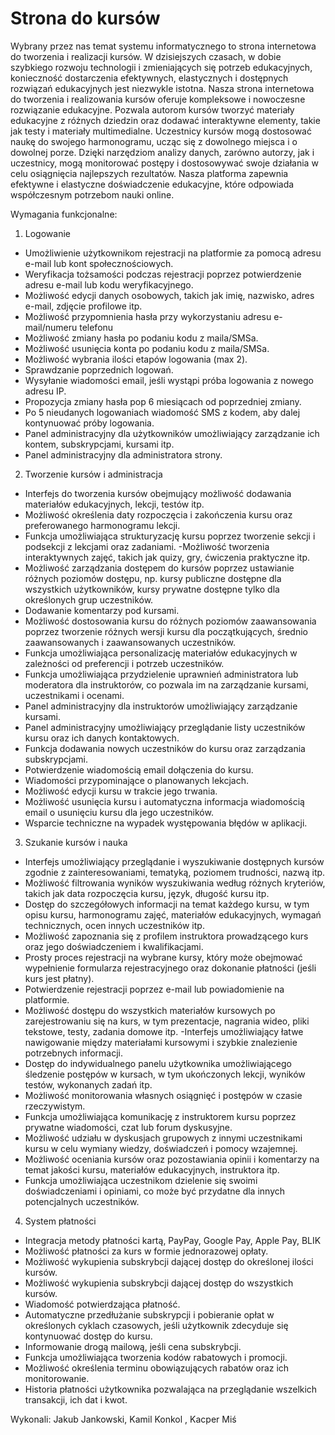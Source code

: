 # Strona do kursów
Wybrany przez nas temat systemu informatycznego to strona internetowa do tworzenia i realizacji kursów. W dzisiejszych czasach, w dobie szybkiego rozwoju technologii i zmieniających się potrzeb edukacyjnych, konieczność dostarczenia efektywnych, elastycznych i dostępnych rozwiązań edukacyjnych jest niezwykle istotna. Nasza strona internetowa do tworzenia i realizowania kursów oferuje kompleksowe i nowoczesne rozwiązanie edukacyjne. Pozwala autorom kursów tworzyć materiały edukacyjne z różnych dziedzin oraz dodawać interaktywne elementy, takie jak testy i materiały multimedialne. Uczestnicy kursów mogą dostosować naukę do swojego harmonogramu, ucząc się z dowolnego miejsca i o dowolnej porze. Dzięki narzędziom analizy danych, zarówno autorzy, jak i uczestnicy, mogą monitorować postępy i dostosowywać swoje działania w celu osiągnięcia najlepszych rezultatów. Nasza platforma zapewnia efektywne i elastyczne doświadczenie edukacyjne, które odpowiada współczesnym potrzebom nauki online.

Wymagania funkcjonalne:
1. Logowanie
- Umożliwienie użytkownikom rejestracji na platformie za pomocą adresu e-mail lub kont społecznościowych.
- Weryfikacja tożsamości podczas rejestracji poprzez potwierdzenie adresu e-mail lub kodu weryfikacyjnego.  
- Możliwość edycji danych osobowych, takich jak imię, nazwisko, adres e-mail, zdjęcie profilowe itp.
- Możliwość przypomnienia hasła przy wykorzystaniu adresu e-mail/numeru telefonu
- Możliwość zmiany hasła po podaniu kodu z maila/SMSa.
- Możliwość usunięcia konta po podaniu kodu z maila/SMSa.
- Możliwość wybrania ilości etapów logowania (max 2).
- Sprawdzanie poprzednich logowań.
- Wysyłanie wiadomości email, jeśli wystąpi próba logowania z nowego adresu IP.
- Propozycja zmiany hasła pop 6 miesiącach od poprzedniej zmiany.
- Po 5 nieudanych logowaniach wiadomość SMS z kodem, aby dalej kontynuować próby logowania.
- Panel administracyjny dla użytkowników umożliwiający zarządzanie ich kontem, subskrypcjami, kursami itp.   
- Panel administracyjny dla administratora strony.

2. Tworzenie kursów i administracja
- Interfejs do tworzenia kursów obejmujący możliwość dodawania materiałów edukacyjnych, lekcji, testów itp.
- Możliwość określenia daty rozpoczęcia i zakończenia kursu oraz preferowanego harmonogramu lekcji.
- Funkcja umożliwiająca strukturyzację kursu poprzez tworzenie sekcji i podsekcji z lekcjami oraz zadaniami.
-Możliwość tworzenia interaktywnych zajęć, takich jak quizy, gry, ćwiczenia praktyczne itp.
- Możliwość zarządzania dostępem do kursów poprzez ustawianie różnych poziomów dostępu, np. kursy publiczne dostępne dla wszystkich użytkowników, kursy prywatne dostępne tylko dla określonych grup uczestników.
- Dodawanie komentarzy pod kursami.
- Możliwość dostosowania kursu do różnych poziomów zaawansowania poprzez tworzenie różnych wersji kursu dla początkujących, średnio zaawansowanych i zaawansowanych uczestników.
- Funkcja umożliwiająca personalizację materiałów edukacyjnych w zależności od preferencji i potrzeb uczestników.
- Funkcja umożliwiająca przydzielenie uprawnień administratora lub moderatora dla instruktorów, co pozwala im na zarządzanie kursami, uczestnikami i ocenami.
- Panel administracyjny dla instruktorów umożliwiający zarządzanie kursami.
- Panel administracyjny umożliwiający przeglądanie listy uczestników kursu oraz ich danych kontaktowych.
- Funkcja dodawania nowych uczestników do kursu oraz zarządzania subskrypcjami.
- Potwierdzenie wiadomością email dołączenia do kursu.
- Wiadomości przypominające o planowanych lekcjach.
- Możliwość edycji kursu w trakcie jego trwania.
- Możliwość usunięcia kursu i automatyczna informacja wiadomością email o usunięciu kursu dla jego uczestników.
- Wsparcie techniczne na wypadek występowania błędów w aplikacji.

3. Szukanie kursów i nauka
- Interfejs umożliwiający przeglądanie i wyszukiwanie dostępnych kursów zgodnie z zainteresowaniami, tematyką, poziomem trudności, nazwą itp.
- Możliwość filtrowania wyników wyszukiwania według różnych kryteriów, takich jak data rozpoczęcia kursu, język, długość kursu itp.
- Dostęp do szczegółowych informacji na temat każdego kursu, w tym opisu kursu, harmonogramu zajęć, materiałów edukacyjnych, wymagań technicznych, ocen innych uczestników itp.
- Możliwość zapoznania się z profilem instruktora prowadzącego kurs oraz jego doświadczeniem i kwalifikacjami.
- Prosty proces rejestracji na wybrane kursy, który może obejmować wypełnienie formularza rejestracyjnego oraz dokonanie płatności (jeśli kurs jest płatny).
- Potwierdzenie rejestracji poprzez e-mail lub powiadomienie na platformie.
- Możliwość dostępu do wszystkich materiałów kursowych po zarejestrowaniu się na kurs, w tym prezentacje, nagrania wideo, pliki tekstowe, testy, zadania domowe itp.
-Interfejs umożliwiający łatwe nawigowanie między materiałami kursowymi i szybkie znalezienie potrzebnych informacji.
- Dostęp do indywidualnego panelu użytkownika umożliwiającego śledzenie postępów w kursach, w tym ukończonych lekcji, wyników testów, wykonanych zadań itp.
- Możliwość monitorowania własnych osiągnięć i postępów w czasie rzeczywistym.
- Funkcja umożliwiająca komunikację z instruktorem kursu poprzez prywatne wiadomości, czat lub forum dyskusyjne.
- Możliwość udziału w dyskusjach grupowych z innymi uczestnikami kursu w celu wymiany wiedzy, doświadczeń i pomocy wzajemnej.
- Możliwość oceniania kursów oraz pozostawiania opinii i komentarzy na temat jakości kursu, materiałów edukacyjnych, instruktora itp.
- Funkcja umożliwiająca uczestnikom dzielenie się swoimi doświadczeniami i opiniami, co może być przydatne dla innych potencjalnych uczestników.
4. System płatności
- Integracja metody płatności kartą, PayPay, Google Pay, Apple Pay, BLIK
- Możliwość płatności za kurs w formie jednorazowej opłaty.
- Możliwość wykupienia subskrybcji dającej dostęp do określonej ilości kursów.
- Możliwość wykupienia subskrybcji dającej dostęp do wszystkich kursów.
- Wiadomość potwierdzająca płatność.
- Automatyczne przedłużanie subskrypcji i pobieranie opłat w określonych cyklach czasowych, jeśli użytkownik zdecyduje się kontynuować dostęp do kursu.
- Informowanie drogą mailową, jeśli cena subskrybcji. 
- Funkcja umożliwiająca tworzenia kodów rabatowych i promocji. 
- Możliwość określenia terminu obowiązujących rabatów oraz ich monitorowanie. 
- Historia płatności użytkownika pozwalająca na przeglądanie wszelkich transakcji, ich dat i kwot. 



Wykonali: Jakub Jankowski, Kamil Konkol , Kacper Miś
